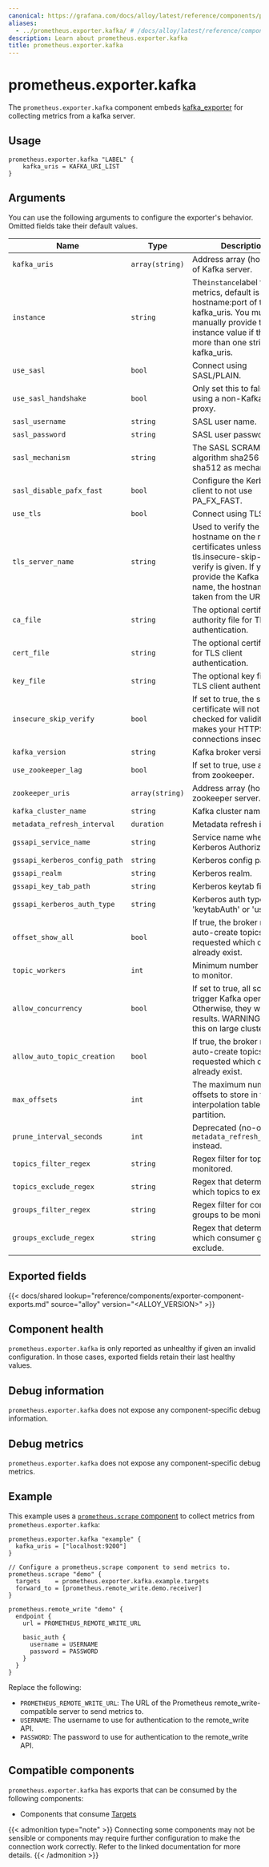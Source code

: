 ```yaml
---
canonical: https://grafana.com/docs/alloy/latest/reference/components/prometheus/prometheus.exporter.kafka/
aliases:
  - ../prometheus.exporter.kafka/ # /docs/alloy/latest/reference/components/prometheus.exporter.kafka/
description: Learn about prometheus.exporter.kafka
title: prometheus.exporter.kafka
---
```


# prometheus.exporter.kafka

The `prometheus.exporter.kafka` component embeds
[kafka_exporter](https://github.com/grafana/kafka_exporter) for collecting metrics from a kafka server.

## Usage

```alloy
prometheus.exporter.kafka "LABEL" {
    kafka_uris = KAFKA_URI_LIST
}
```

## Arguments

You can use the following arguments to configure the exporter's behavior.
Omitted fields take their default values.

| Name                          | Type            | Description                                                                                                                                                                            | Default | Required |
| ----------------------------- | --------------- | -------------------------------------------------------------------------------------------------------------------------------------------------------------------------------------- | ------- | -------- |
| `kafka_uris`                  | `array(string)` | Address array (host:port) of Kafka server.                                                                                                                                             |         | yes      |
| `instance`                    | `string`        | The`instance`label for metrics, default is the hostname:port of the first kafka_uris. You must manually provide the instance value if there is more than one string in kafka_uris.     |         | no       |
| `use_sasl`                    | `bool`          | Connect using SASL/PLAIN.                                                                                                                                                              |         | no       |
| `use_sasl_handshake`          | `bool`          | Only set this to false if using a non-Kafka SASL proxy.                                                                                                                                | `true`  | no       |
| `sasl_username`               | `string`        | SASL user name.                                                                                                                                                                        |         | no       |
| `sasl_password`               | `string`        | SASL user password.                                                                                                                                                                    |         | no       |
| `sasl_mechanism`              | `string`        | The SASL SCRAM SHA algorithm sha256 or sha512 as mechanism.                                                                                                                            |         | no       |
| `sasl_disable_pafx_fast`      | `bool`          | Configure the Kerberos client to not use PA_FX_FAST.                                                                                                                                   |         | no       |
| `use_tls`                     | `bool`          | Connect using TLS.                                                                                                                                                                     |         | no       |
| `tls_server_name`             | `string`        | Used to verify the hostname on the returned certificates unless tls.insecure-skip-tls-verify is given. If you don't provide the Kafka server name, the hostname is taken from the URL. |         | no       |
| `ca_file`                     | `string`        | The optional certificate authority file for TLS client authentication.                                                                                                                 |         | no       |
| `cert_file`                   | `string`        | The optional certificate file for TLS client authentication.                                                                                                                           |         | no       |
| `key_file`                    | `string`        | The optional key file for TLS client authentication.                                                                                                                                   |         | no       |
| `insecure_skip_verify`        | `bool`          | If set to true, the server's certificate will not be checked for validity. This makes your HTTPS connections insecure.                                                                 |         | no       |
| `kafka_version`               | `string`        | Kafka broker version.                                                                                                                                                                  | `2.0.0` | no       |
| `use_zookeeper_lag`           | `bool`          | If set to true, use a group from zookeeper.                                                                                                                                            |         | no       |
| `zookeeper_uris`              | `array(string)` | Address array (hosts) of zookeeper server.                                                                                                                                             |         | no       |
| `kafka_cluster_name`          | `string`        | Kafka cluster name.                                                                                                                                                                    |         | no       |
| `metadata_refresh_interval`   | `duration`      | Metadata refresh interval.                                                                                                                                                             | `1m`    | no       |
| `gssapi_service_name`         | `string`        | Service name when using Kerberos Authorization                                                                                                                                         |         | no       |
| `gssapi_kerberos_config_path` | `string`        | Kerberos config path.                                                                                                                                                                  |         | no       |
| `gssapi_realm`                | `string`        | Kerberos realm.                                                                                                                                                                        |         | no       |
| `gssapi_key_tab_path`         | `string`        | Kerberos keytab file path.                                                                                                                                                             |         | no       |
| `gssapi_kerberos_auth_type`   | `string`        | Kerberos auth type. Either 'keytabAuth' or 'userAuth'.                                                                                                                                 |         | no       |
| `offset_show_all`             | `bool`          | If true, the broker may auto-create topics that we requested which do not already exist.                                                                                               | `true`  | no       |
| `topic_workers`               | `int`           | Minimum number of topics to monitor.                                                                                                                                                   | `100`   | no       |
| `allow_concurrency`           | `bool`          | If set to true, all scrapes trigger Kafka operations. Otherwise, they will share results. WARNING: Disable this on large clusters.                                                     | `true`  | no       |
| `allow_auto_topic_creation`   | `bool`          | If true, the broker may auto-create topics that we requested which do not already exist.                                                                                               |         | no       |
| `max_offsets`                 | `int`           | The maximum number of offsets to store in the interpolation table for a partition.                                                                                                     | `1000`  | no       |
| `prune_interval_seconds`      | `int`           | Deprecated (no-op), use `metadata_refresh_interval` instead.                                                                                                                           | `30`    | no       |
| `topics_filter_regex`         | `string`        | Regex filter for topics to be monitored.                                                                                                                                               | `.*`    | no       |
| `topics_exclude_regex`        | `string`        | Regex that determines which topics to exclude.                                                                                                                                         | `^$`    | no       |
| `groups_filter_regex`         | `string`        | Regex filter for consumer groups to be monitored.                                                                                                                                      | `.*`    | no       |
| `groups_exclude_regex`        | `string`        | Regex that determines which consumer groups to exclude.                                                                                                                                | `^$`    | no       |

## Exported fields

{{< docs/shared lookup="reference/components/exporter-component-exports.md" source="alloy" version="<ALLOY_VERSION>" >}}

## Component health

`prometheus.exporter.kafka` is only reported as unhealthy if given
an invalid configuration. In those cases, exported fields retain their last
healthy values.

## Debug information

`prometheus.exporter.kafka` does not expose any component-specific
debug information.

## Debug metrics

`prometheus.exporter.kafka` does not expose any component-specific
debug metrics.

## Example

This example uses a [`prometheus.scrape` component][scrape] to collect metrics
from `prometheus.exporter.kafka`:

```alloy
prometheus.exporter.kafka "example" {
  kafka_uris = ["localhost:9200"]
}

// Configure a prometheus.scrape component to send metrics to.
prometheus.scrape "demo" {
  targets    = prometheus.exporter.kafka.example.targets
  forward_to = [prometheus.remote_write.demo.receiver]
}

prometheus.remote_write "demo" {
  endpoint {
    url = PROMETHEUS_REMOTE_WRITE_URL

    basic_auth {
      username = USERNAME
      password = PASSWORD
    }
  }
}
```

Replace the following:

- `PROMETHEUS_REMOTE_WRITE_URL`: The URL of the Prometheus remote_write-compatible server to send metrics to.
- `USERNAME`: The username to use for authentication to the remote_write API.
- `PASSWORD`: The password to use for authentication to the remote_write API.

[scrape]: ../prometheus.scrape/

<!-- START GENERATED COMPATIBLE COMPONENTS -->

## Compatible components

`prometheus.exporter.kafka` has exports that can be consumed by the following components:

- Components that consume [Targets](../../compatibility/#targets-consumers)

{{< admonition type="note" >}}
Connecting some components may not be sensible or components may require further configuration to make the connection work correctly.
Refer to the linked documentation for more details.
{{< /admonition >}}

<!-- END GENERATED COMPATIBLE COMPONENTS -->
